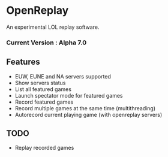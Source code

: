 # OpenReplay
An experimental LOL replay software.

### Current Version : Alpha 7.0

## Features

- EUW, EUNE and NA servers supported
- Show servers status
- List all featured games
- Launch spectator mode for featured games
- Record featured games
- Record multiple games at the same time (multithreading)
- Autorecord current playing game (with openreplay servers)

## TODO

- Replay recorded games
